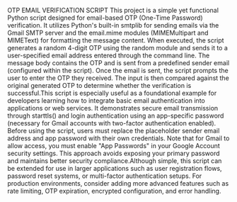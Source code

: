 OTP EMAIL VERIFICATION SCRIPT
This project is a simple yet functional Python script designed for email-based OTP (One-Time Password) verification. It utilizes Python's built-in smtplib for sending emails via the Gmail SMTP server and the email.mime modules (MIMEMultipart and MIMEText) for formatting the message content. When executed, the script generates a random 4-digit OTP using the random module and sends it to a user-specified email address entered through the command line. The message body contains the OTP and is sent from a predefined sender email (configured within the script). Once the email is sent, the script prompts the user to enter the OTP they received. The input is then compared against the original generated OTP to determine whether the verification is successful.This script is especially useful as a foundational example for developers learning how to integrate basic email authentication into applications or web services. It demonstrates secure email transmission through starttls() and login authentication using an app-specific password (necessary for Gmail accounts with two-factor authentication enabled). Before using the script, users must replace the placeholder sender email address and app password with their own credentials. Note that for Gmail to allow access, you must enable "App Passwords" in your Google Account security settings. This approach avoids exposing your primary password and maintains better security compliance.Although simple, this script can be extended for use in larger applications such as user registration flows, password reset systems, or multi-factor authentication setups. For production environments, consider adding more advanced features such as rate limiting, OTP expiration, encrypted configuration, and error handling.

